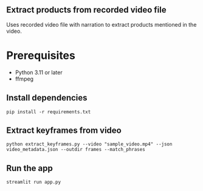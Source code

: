 ## Extract products from recorded video file
Uses recorded video file with narration to extract products mentioned in the video.

# Prerequisites
- Python 3.11 or later
- ffmpeg

## Install dependencies

```
pip install -r requirements.txt
```


## Extract keyframes from video

```
python extract_keyframes.py --video "sample_video.mp4" --json video_metadata.json --outdir frames --match_phrases
```

## Run the app

```
streamlit run app.py
```